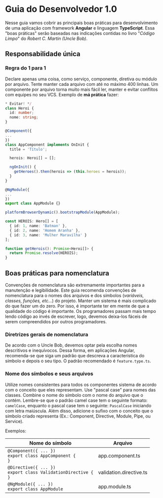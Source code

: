
# Guia do Desenvolvedor 1.0
Nesse guia vamos cobrir as principais boas práticas para desenvolvimento de uma aplicação com framework **Angular** e linguagem **TypeScript**. Essa "boas práticas" serão baseadas nas indicações contidas no livro "_Código Limpo_" do _Robert C. Martin (Uncle Bob)_.

## Responsabilidade única

### Regra do 1 para 1
Declare apenas uma coisa, como serviço, componente, diretiva ou módulo por arquivo. Tente manter cada arquivo com até no máximo 400 linhas. Um componente por arquivo torna muito mais fácil ler, manter e evitar conflitos com equipes no seu VCS.
Exemplo de **má prática** fazer:
```typescript
* Evitar! */
class Heroi {
  id: number;
  nome: string;
}

@Component({
...
})
class AppComponent implements OnInit {
  title = 'Título';

  herois: Heroi[] = [];

  ngOnInit() {
    getHeroes().then(herois => (this.heroes = herois));
  }
}

@NgModule({
...
})
export class AppModule {}

platformBrowserDynamic().bootstrapModule(AppModule);

const HEROIS: Hero[] = [
  { id: 1, name: 'Batman' },
  { id: 2, name: 'Homem Aranha' },
  { id: 3, name: 'Mulher Maravilha' }
];

function getHerois(): Promise<Heroi[]> {
  return Promise.resolve(HEROIS);
}
```

## Boas práticas para nomenclatura
Convenções de nomenclatura são extremamente importantes para a manutenção e legibilidade. Este guia recomenda convenções de nomenclatura para o nomes dos arquivos e dos símbolos (_variáveis, classes, funções, etc..._) do projeto.
Manter um sistema é mais complicado do que fazer um do zero. Por isso, é importante ter em mente de que a qualidade do código é importante. Os programadores passam mais tempo lendo código ao invés de escrever, logo, devemos deixa-los fáceis de serem compreendidos por outros programadores.

### Diretrizes gerais de nomenclatura
De acordo com o Uncle Bob, devemos optar pela escolha nomes descritivos e inequívocos. Dessa forma, em aplicações Angular, recomenda-se que siga um padrão que descreva a característica do símbolo e depois o seu tipo. O padrão recomendado é `feature.type.ts`.

### Nome dos símbolos e seus arquivos
Utilize nomes consistentes para todos os componentes sistema de acordo com o conceito que eles representam. Use "pascal case" para nomes das classes. Combine o nome do símbolo com o nome do arquivo que o contém.
Lembre-se que o padrão camel case tem o seguinte formato: `camelCase`, enquanto o pascal case tem o seguinte: `PascalCase` iniciando com letra maiúscula. Além disso, adicione o sufixo com o conceito que o símbolo criado representa (Ex.: Component, Directive, Module, Pipe, ou Service).

Exemplos:

| Nome do símbolo                                                          | Arquivo                 |
| ------------------------------------------------------------------------ | ----------------------- |
| <code>@Component({ ... })<br>export class AppComponent { }</code>        | app.component.ts        |
| <code>@Directive({ ... })<br>export class ValidationDirective { }</code> | validation.directive.ts |
| <code>@NgModule({ ... })<br>export class AppModule</code>                | app.module.ts           |

